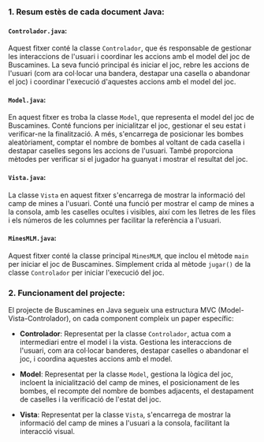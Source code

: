 ### 1. Resum estès de cada document Java:

#### `Controlador.java`:
Aquest fitxer conté la classe `Controlador`, que és responsable de gestionar les interaccions de l'usuari i coordinar les accions amb el model del joc de Buscamines. La seva funció principal és iniciar el joc, rebre les accions de l'usuari (com ara col·locar una bandera, destapar una casella o abandonar el joc) i coordinar l'execució d'aquestes accions amb el model del joc.

#### `Model.java`:
En aquest fitxer es troba la classe `Model`, que representa el model del joc de Buscamines. Conté funcions per inicialitzar el joc, gestionar el seu estat i verificar-ne la finalització. A més, s'encarrega de posicionar les bombes aleatòriament, comptar el nombre de bombes al voltant de cada casella i destapar caselles segons les accions de l'usuari. També proporciona mètodes per verificar si el jugador ha guanyat i mostrar el resultat del joc.

#### `Vista.java`:
La classe `Vista` en aquest fitxer s'encarrega de mostrar la informació del camp de mines a l'usuari. Conté una funció per mostrar el camp de mines a la consola, amb les caselles ocultes i visibles, així com les lletres de les files i els números de les columnes per facilitar la referència a l'usuari.

#### `MinesMLM.java`:
Aquest fitxer conté la classe principal `MinesMLM`, que inclou el mètode `main` per iniciar el joc de Buscamines. Simplement crida al mètode `jugar()` de la classe `Controlador` per iniciar l'execució del joc.


### 2. Funcionament del projecte:

El projecte de Buscamines en Java segueix una estructura MVC (Model-Vista-Controlador), on cada component compleix un paper específic:

- **Controlador**: Representat per la classe `Controlador`, actua com a intermediari entre el model i la vista. Gestiona les interaccions de l'usuari, com ara col·locar banderes, destapar caselles o abandonar el joc, i coordina aquestes accions amb el model.

- **Model**: Representat per la classe `Model`, gestiona la lògica del joc, incloent la inicialització del camp de mines, el posicionament de les bombes, el recompte del nombre de bombes adjacents, el destapament de caselles i la verificació de l'estat del joc.

- **Vista**: Representat per la classe `Vista`, s'encarrega de mostrar la informació del camp de mines a l'usuari a la consola, facilitant la interacció visual.